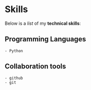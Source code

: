 # Skills

Below is a _list_ of my **technical skills**:

##  Programming Languages
    - Python
    
##  Collaboration tools
    - github
    - git
